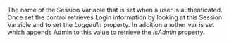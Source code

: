 ﻿The name of the Session Variable that is set when a user is authenticated. Once set the control retrieves Login information by looking at this Session Varaible and to set the *LoggedIn* property. In addition another var is set which appends Admin to this value to retrieve the *IsAdmin* property.